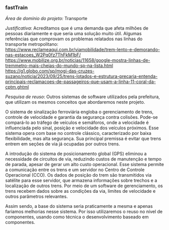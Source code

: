 ### fastTrain




*Área de domínio do projeto:* Transporte
 
*Justificativa*: Acreditamos que é uma demanda que afeta milhões de pessoas diariamente e que seria uma solução muito útil.
Algumas referências que comprovam os problemas relatados nas linhas do transporte metropolitano:
https://www.reclameaqui.com.br/viamobilidade/trem-lento-e-demorando-nas-estacoes_W2Pq0fz7ThFkM1bF/
https://www.mobilize.org.br/noticias/11658/google-mostra-linhas-de-tremmetro-mais-cheias-do-mundo-sp-na-lista.html
https://g1.globo.com/sp/mogi-das-cruzes-suzano/noticia/2023/09/25/trens-lotados-e-estrutura-precaria-entenda-principais-reclamacoes-de-passageiros-que-usam-a-linha-11-coral-da-cptm.ghtml

*Pesquisa de reuso*: Outros sistemas de software utilizados pela prefeitura, que utilizam os mesmos conceitos que abordaremos neste projeto.

O sistema de sinalização ferroviária engloba o gerenciamento de trens, controle de velocidade e garantia da segurança contra colisões. Pode-se compará-lo ao tráfego de veículos e semáforos, onde a velocidade é influenciada pelo sinal, posição e velocidade dos veículos próximos. Esse sistema opera com base no controle clássico, caracterizado por baixa flexibilidade, mas alta segurança. Sua principal premissa é evitar que trens entrem em seções de via já ocupadas por outros trens.

A introdução do sistema de posicionamento global (GPS) eliminou a necessidade de circuitos de via, reduzindo custos de manutenção e tempo de parada, apesar de gerar um alto custo operacional. Esse sistema permite a comunicação entre os trens e um servidor no Centro de Controle Operacional (CCO). Os dados de posição do trem são transmitidos via satélite para esse servidor, que armazena informações sobre trechos e a localização de outros trens. Por meio de um software de gerenciamento, os trens recebem dados sobre as condições da via, limites de velocidade e outros parâmetros relevantes.

Assim sendo, a base do sistema seria praticamente a mesma e apenas fariamos melhorias nesse sistema. Por isso utilizaremos o reuso no nível de componentes, usando como técnica o desenvolvimento baseado em componentes.
